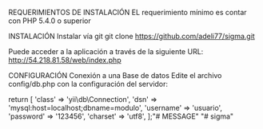 REQUERIMIENTOS DE INSTALACIÓN
EL requerimiento mínimo es contar con PHP 5.4.0 o superior

INSTALACIÓN
Instalar vía git
git clone https://github.com/adeli77/sigma.git

Puede acceder a la aplicación a través de la siguiente URL:
http://54.218.81.58/web/index.php

CONFIGURACIÓN
Conexión a una Base de datos
Edite el archivo config/db.php con la configuración del servidor:

return [
    'class' => 'yii\db\Connection',
    'dsn' => 'mysql:host=localhost;dbname=modulo',
    'username' => 'usuario',
    'password' => '123456',
    'charset' => 'utf8',
];"# MESSAGE" 
"# sigma" 
